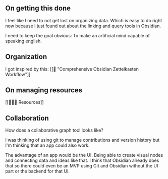 ## On getting this done

I feel like I need to not get lost on organizing data. Which is easy to do right now because I just found out about the linking and query tools in Obsidian.

I need to keep the goal obvious: To make an artificial mind capable of speaking english.


## Organization

I got inspired by this: [[🎥 "Comprehensive Obsidian Zettelkasten Workflow"]]


## On managing resources

[[👨🏻‍💻 Resources]]


## Collaboration

How does a collaborative graph tool looks like?

I was thinking of using git to manage contributions and version history but I'm thinking that an app could also work.

The advantage of an app would be the UI. Being able to create visual nodes and connecting data and ideas like that. I think that Obsidian already does that so there could even be an MVP using Git and Obsidian without the UI part or the backend for that UI.
